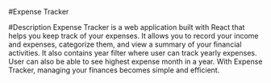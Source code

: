 #Expense Tracker

#Description
Expense Tracker is a web application built with React that helps you keep track of your expenses. It allows you to record your income and expenses, categorize them, and view a summary of your financial activities. It also contains year filter where user can track yearly expenses. User can also be able to see highest expense month in a year. With Expense Tracker, managing your finances becomes simple and efficient.

